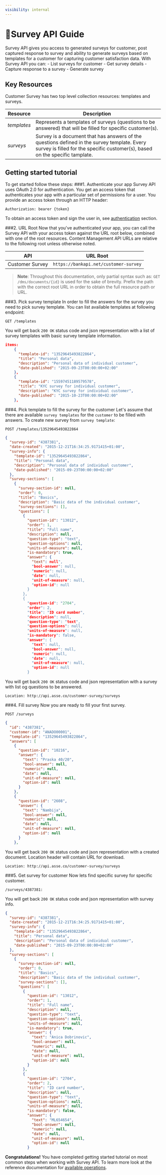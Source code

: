 ```yaml
---
visibility: internal
---
```

<span class="icon"></span>Survey API Guide
=========================
Survey API gives you access to generated surveys for customer, post captured response to survey and ability to generate surveys based on templates for a customer for capturing customer satisfaction data.
With Survey API you can:
    - List surveys for customer
    - Get survey details
    - Capture response to a survey
    - Generate survey
   
Key Resources
-------------
Customer Survey has two top level collection resources: templates and surveys.

Resource | Description
----------- |-----------
*templates*  | Represents a templates of surveys (questions to be answered) that will be filled for specific customer(s). 
*surveys*      | Survey is a document that has answers of the questions defined in the survey template. Every survey is filled for the specific customer(s), based on the specific tamplate.

Getting started tutorial
---------------
To get started follow these steps:
###1. Authenticate your app
Survey API uses OAuth 2.0 for authentication. You get an access token that authenticates your app with a particular set of permissions for a user. You provide an access token through an HTTP header:
```
Authorization: bearer {token}
```
To obtain an access token and sign the user in, see [authentication]() section.

###2. URL Root
Now that you've authenticated your app, you can call the Survey API with your access token against the URL root below, combined with one of the root resources.  Content Management API URLs are relative to the following root unless otherwise noted.

API | URL Root
--------|---------
Customer Survey | `https://bankapi.net/customer-survey`

> **Note**: Throughout this documentation, only partial syntax such as: 
`GET /dms/documents/{id}` is used for the sake of brevity. 
Prefix the path with the correct root URL in order to obtain the full resource path or URL.

###3. Pick survey template
In order to fill the answers for the survey you need to pick survey template.
You can list available templates at following endpoint:
```
GET /templates
```
You will get back `200 OK` status code and json representation with a list of survey templates with basic survey template information.
```json
items: 
    {
      "template-id": "13529645493822864",
      "title": "Personal data",
      "description": "Personal data of individual customer",
      "date-published": "2015-09-23T00:00:00+02:00"
    },
    {
      "template-id": "15597451189579578",
      "title": "KYC survey for individual customer",
      "description": "KYC survey for individual customer",
      "date-published": "2015-10-23T00:00:00+02:00"
    },

```


###4. Pick template to fill the survey for the customer
Let's assume that there are available `survey templates` for the `customer` to be filled with answers.
To create new survey from `survey template`:

```
POST /templates/13529645493822864
```

```json
{
  "survey-id": "4387381",
  "date-created": "2015-12-21T16:34:25.9171415+01:00",
  "survey-info": {
    "template-id": "13529645493822864",
    "title": "Personal data",
    "description": "Personal data of individual customer",
    "date-published": "2015-09-23T00:00:00+02:00"
  },
  "survey-sections": [
    {
      "survey-section-id": null,
      "order": 0,
      "title": "Basics",
      "description": "Basic data of the individual customer",
      "survey-sections": [],
      "questions": [
        {
          "question-id": "13012",
          "order": 1,
          "title": "Full name",
          "description": null,
          "question-type": "text",
          "question-options": null,
          "units-of-measure": null,
          "is-mandatory": true,
          "answer": {
            "text": null",
            "bool-answer": null,
            "numeric": null,
            "date": null,
            "unit-of-measure": null,
            "option-id": null
          }
        },
        {
          "question-id": "2704",
          "order": 2,
          "title": "ID card number",
          "description": null,
          "question-type": "text",
          "question-options": null,
          "units-of-measure": null,
          "is-mandatory": false,
          "answer": {
            "text": null,
            "bool-answer": null,
            "numeric": null,
            "date": null,
            "unit-of-measure": null,
            "option-id": null
          }

```
You will get back `200 OK` status code and json representation with a survey with list og questions to be answered.
```
Location: http://api.asse.co/customer-survey/surveys
```

###4. Fill survey
Now you are ready to fill your first survey.

```
POST /surveys
```

```json
{
  "id": "4387381",
  "customer-id": "ANADO00001",
  "template-id": "13529645493822864",
  "answers": [
    {
      "question-id": "10216",
      "answer": {
        "text": "Praska 40/20",
        "bool-answer": null,
        "numeric": null,
        "date": null,
        "unit-of-measure": null,
        "option-id": null
      }
    },
    {
      "question-id": "2608",
      "answer": {
        "text": "Nambija",
        "bool-answer": null,
        "numeric": null,
        "date": null,
        "unit-of-measure": null,
        "option-id": null
      }
    },

```
You will get back `200 OK` status code and json representation with a created document. Location header will contain URL for download.

```
Location: http://api.asse.co/customer-survey/surveys
```

###5. Get survey for customer
Now lets find specific survey for specific customer.
```
/surveys/4387381:
```

You will get back `200 OK` status code and json representation with survey info.
```json
{
  "survey-id": "4387381",
  "date-created": "2015-12-21T16:34:25.9171415+01:00",
  "survey-info": {
    "template-id": "13529645493822864",
    "title": "Personal data",
    "description": "Personal data of individual customer",
    "date-published": "2015-09-23T00:00:00+02:00"
  },
  "survey-sections": [
    {
      "survey-section-id": null,
      "order": 0,
      "title": "Basics",
      "description": "Basic data of the individual customer",
      "survey-sections": [],
      "questions": [
        {
          "question-id": "13012",
          "order": 1,
          "title": "Full name",
          "description": null,
          "question-type": "text",
          "question-options": null,
          "units-of-measure": null,
          "is-mandatory": true,
          "answer": {
            "text": "Anica Dobrinovic",
            "bool-answer": null,
            "numeric": null,
            "date": null,
            "unit-of-measure": null,
            "option-id": null
          }
        },
        {
          "question-id": "2704",
          "order": 2,
          "title": "ID card number",
          "description": null,
          "question-type": "text",
          "question-options": null,
          "units-of-measure": null,
          "is-mandatory": false,
          "answer": {
            "text": "ML654654",
            "bool-answer": null,
            "numeric": null,
            "date": null,
            "unit-of-measure": null,
            "option-id": null
          }

```


**Congratulations!** You have completed getting started tutorial on most common steps when working with Survey API. To learn more look at the reference documentation for [available operations](swagger-ui).